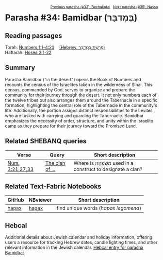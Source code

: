 <span style="float: right;"><sup><a href="../33%20-%20Bechukotai">Previous parasha (#33): Bechukotai</a> &nbsp;&nbsp;<a href="../35%20-%20Nasso">Next parasha (#35): Nasso</a></sup></span>

# Parasha #34: Bamidbar (בְּמִדְבַּר)

## Reading passages

Torah: [Numbers 1:1-4:20](https://www.stepbible.org/?q=version=NASB2020|reference=Num.1:1-4:20&options=HNVUG) &nbsp;&nbsp; [(Hebrew: פָּרָשַׁת בְּמִדְבַּר)](https://tikkun.io/#/p/bamidbar)<br>
Haftarah: 
[Hosea 2:1-22](https://www.stepbible.org/?q=version=NASB2020|reference=Hos.2:1-22&options=HNVUG)

## Summary

Parasha Bamidbar ("in the desert") opens the Book of Numbers and recounts the census of the Israelites taken in the wilderness of Sinai. This census, commanded by God, serves to organize and prepare the community for their journey through the desert. It not only numbers each of the twelve tribes but also arranges them around the Tabernacle in a specific formation, highlighting the central role of the Tabernacle in the community's life. Additionally, the portion assigns distinct responsibilities to the Levites, who are tasked with carrying and guarding the Tabernacle. Bamidbar emphasizes the necessity of order, structure, and unity within the Israelite camp as they prepare for their journey toward the Promised Land.

## Related SHEBANQ queries

Verse | Query | Short description
--- | --- | --- 
[Num. 3:21,27,33](https://www.stepbible.org/?q=version=NASB2020\|reference=Num.3:21,27,33&options=HNVUG)| [The clan of ...](https://shebanq.ancient-data.org/hebrew/text?iid=6667&version=2021&page=1&mr=r&qw=q)| Where is מִשְׁפַּחַת used in a construct to designate a clan?


## Related Text-Fabric Notebooks

GitHub | NBviewer | Short description
---|---|---
[hapax](hapax.ipynb) | [hapax](https://nbviewer.org/github/tonyjurg/Parashot/blob/main/WeeklyParasha/34%20-%20Bamidbar/hapax.ipynb)| find unique words (*hapax legomena*)

## Hebcal

Additional details about Jewish calendar and holiday information, offering users a resource for tracking Hebrew dates, candle lighting times, and other relevant information in the Jewish calendar. [Hebcal entry for parasha Bamidbar](https://www.hebcal.com/sedrot/bamidbar).

